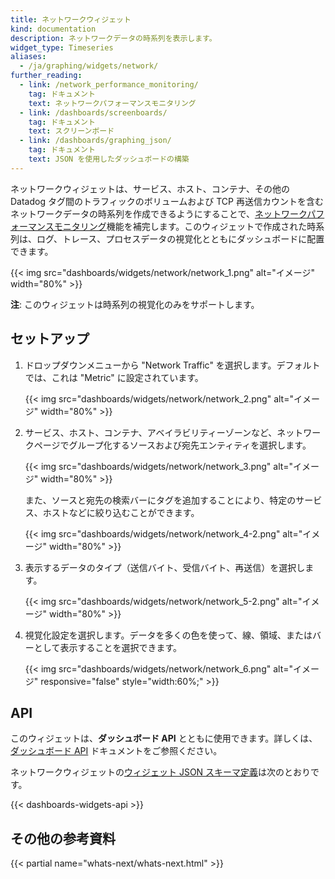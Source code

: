 ```yaml
---
title: ネットワークウィジェット
kind: documentation
description: ネットワークデータの時系列を表示します。
widget_type: Timeseries
aliases:
  - /ja/graphing/widgets/network/
further_reading:
  - link: /network_performance_monitoring/
    tag: ドキュメント
    text: ネットワークパフォーマンスモニタリング
  - link: /dashboards/screenboards/
    tag: ドキュメント
    text: スクリーンボード
  - link: /dashboards/graphing_json/
    tag: ドキュメント
    text: JSON を使用したダッシュボードの構築
---
```

ネットワークウィジェットは、サービス、ホスト、コンテナ、その他の Datadog タグ間のトラフィックのボリュームおよび TCP 再送信カウントを含むネットワークデータの時系列を作成できるようにすることで、[ネットワークパフォーマンスモニタリング][1]機能を補完します。このウィジェットで作成された時系列は、ログ、トレース、プロセスデータの視覚化とともにダッシュボードに配置できます。

{{< img src="dashboards/widgets/network/network_1.png" alt="イメージ"  width="80%" >}}

**注**: このウィジェットは時系列の視覚化のみをサポートします。

## セットアップ

1. ドロップダウンメニューから "Network Traffic" を選択します。デフォルトでは、これは "Metric" に設定されています。

    {{< img src="dashboards/widgets/network/network_2.png" alt="イメージ"   width="80%" >}}

2. サービス、ホスト、コンテナ、アベイラビリティーゾーンなど、ネットワークページでグループ化するソースおよび宛先エンティティを選択します。

    {{< img src="dashboards/widgets/network/network_3.png" alt="イメージ"  width="80%" >}}

   また、ソースと宛先の検索バーにタグを追加することにより、特定のサービス、ホストなどに絞り込むことができます。

    {{< img src="dashboards/widgets/network/network_4-2.png" alt="イメージ"  width="80%" >}}

3. 表示するデータのタイプ（送信バイト、受信バイト、再送信）を選択します。

    {{< img src="dashboards/widgets/network/network_5-2.png" alt="イメージ"  width="80%" >}}

4. 視覚化設定を選択します。データを多くの色を使って、線、領域、またはバーとして表示することを選択できます。

    {{< img src="dashboards/widgets/network/network_6.png" alt="イメージ" responsive="false" style="width:60%;" >}}

## API

このウィジェットは、**ダッシュボード API** とともに使用できます。詳しくは、[ダッシュボード API][2] ドキュメントをご参照ください。

ネットワークウィジェットの[ウィジェット JSON スキーマ定義][3]は次のとおりです。

{{< dashboards-widgets-api >}}

## その他の参考資料

{{< partial name="whats-next/whats-next.html" >}}

[1]: /ja/network_performance_monitoring/
[2]: /ja/api/v1/dashboards/
[3]: /ja/dashboards/graphing_json/widget_json/